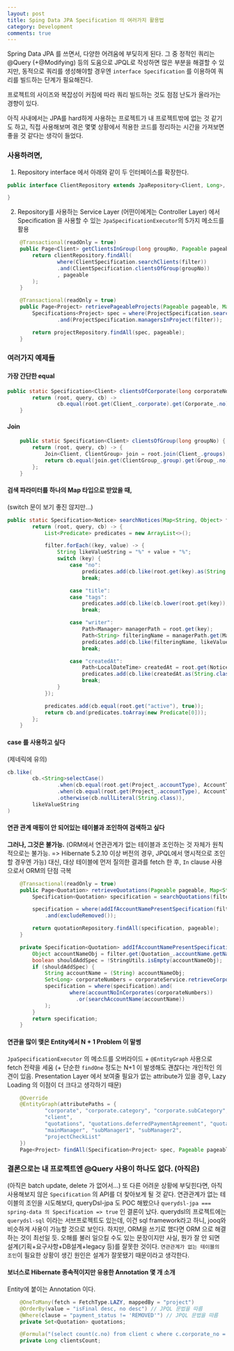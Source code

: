 ```yaml
---
layout: post
title: Sping Data JPA Specification 의 여러가지 활용법
category: Development
comments: true
---
```


Spring Data JPA 를 쓰면서, 다양한 어려움에 부딪히게 된다. 그 중 정적인 쿼리는 @Query (+@Modifying) 등의 도움으로 JPQL로 작성하면 많은 부분을 해결할 수 있지만, 동적으로 쿼리를 생성해야할 경우엔 `interface Specification` 를 이용하여 쿼리를 빌드하는 단계가 필요해진다.

프로젝트의 사이즈와 복잡성이 커짐에 따라 쿼리 빌드하는 것도 점점 난도가 올라가는 경향이 있다.

아직 사내에서는 JPA를 hard하게 사용하는 프로젝트가 내 프로젝트밖에 없는 것 같기도 하고,
직접 사용해보며 겪은 몇몇 상황에서 적용한 코드를 정리하는 시간을 가져보면 좋을 것 같다는 생각이 들었다.


### 사용하려면,
1. Repository interface 에서 아래와 같이 두 인터페이스를 확장한다.

```java
public interface ClientRepository extends JpaRepository<Client, Long>, JpaSpecificationExecutor<Client> {

}
```

2. Repository를 사용하는 Service Layer (어떤이에게는 Controller Layer) 에서 Specification 을 사용할 수 있는 `JpaSpecificationExecutor`의 5가지 메소드를 활용

```java
    @Transactional(readOnly = true)
    public Page<Client> getClientsInGroup(long groupNo, Pageable pageable, Map<String, Object> filter) {
        return clientRepository.findAll(
                where(ClientSpecification.searchClients(filter))
                .and(ClientSpecification.clientsOfGroup(groupNo))
                , pageable
        );
    }

    @Transactional(readOnly = true)
    public Page<Project> retrievePageableProjects(Pageable pageable, Map<String, Object> filter) {
        Specifications<Project> spec = where(ProjectSpecification.searchProjects(filter))
                .and(ProjectSpecification.managersInProject(filter));

        return projectRepository.findAll(spec, pageable);
    }
```

### 여러가지 예제들
#### 가장 간단한 equal

```java
public static Specification<Client> clientsOfCorporate(long corporateNo) {
        return (root, query, cb) ->
                cb.equal(root.get(Client_.corporate).get(Corporate_.no), corporateNo);
    }
```


#### Join
```java
    public static Specification<Client> clientsOfGroup(long groupNo) {
        return (root, query, cb) -> {
            Join<Client, ClientGroup> join = root.join(Client_.groups);
            return cb.equal(join.get(ClientGroup_.group).get(Group_.no), groupNo);
        };
    }
```

#### 검색 파라미터를 하나의 Map 타입으로 받았을 때,
(switch 문이 보기 좋진 않지만...)
```java
public static Specification<Notice> searchNotices(Map<String, Object> filter) {
        return (root, query, cb) -> {
            List<Predicate> predicates = new ArrayList<>();

            filter.forEach((key, value) -> {
                String likeValueString = "%" + value + "%";
                switch (key) {
                    case "no":
                        predicates.add(cb.like(root.get(key).as(String.class), likeValueString));
                        break;

                    case "title":
                    case "tags":
                        predicates.add(cb.like(cb.lower(root.get(key)), likeValueString));
                        break;

                    case "writer":
                        Path<Manager> managerPath = root.get(key);
                        Path<String> filteringName = managerPath.get(Manager_.name);
                        predicates.add(cb.like(filteringName, likeValueString));
                        break;

                    case "createdAt":
                        Path<LocalDateTime> createdAt = root.get(Notice_.createdAt);
                        predicates.add(cb.like(createdAt.as(String.class), likeValueString));
                        break;
                }
            });

            predicates.add(cb.equal(root.get("active"), true));
            return cb.and(predicates.toArray(new Predicate[0]));
        };
    }
```

#### case 를 사용하고 싶다
(제네릭에 유의)
```java
cb.like(
        cb.<String>selectCase()
                .when(cb.equal(root.get(Project_.accountType), AccountType.CORPORATE), root.join(Project_.corporate, JoinType.LEFT).get(Corporate_.name))
                .when(cb.equal(root.get(Project_.accountType), AccountType.INDIVIDUAL), root.get(Project_.accountName))
                .otherwise(cb.nullLiteral(String.class)),
        likeValueString
)
```

#### 연관 관계 매핑이 안 되어있는 테이블과 조인하여 검색하고 싶다
**그러나, 그것은 불가능.** (ORM에서 연관관계가 없는 테이블과 조인하는 것 자체가 원칙적으로는 불가능. => Hibernate 5.2.10 이상 버전의 경우, JPQL에서 명시적으로 조인할 경우엔 가능)
대신, 대상 테이블에 먼저 질의한 결과를 fetch 한 후, `In` clause 사용으로서 ORM의 단점 극복
```java
    @Transactional(readOnly = true)
    public Page<Quotation> retrieveQuotations(Pageable pageable, Map<String, Object> filter) {
        Specification<Quotation> specification = searchQuotations(filter);

        specification = where(addIfAccountNamePresentSpecification(filter, specification))
            .and(excludeRemoved());

        return quotationRepository.findAll(specification, pageable);
    }

    private Specification<Quotation> addIfAccountNamePresentSpecification(Map<String, Object> filter, Specification<Quotation> specification) {
        Object accountNameObj = filter.get(Quotation_.accountName.getName());
        boolean shouldAddSpec = !StringUtils.isEmpty(accountNameObj);
        if (shouldAddSpec) {
            String accountName = (String) accountNameObj;
            Set<Long> corporateNumbers = corporateService.retrieveCorporateNumbersByNameContaining(accountName);
            specification = where(specification).and(
                    where(accountNoInCorporates(corporateNumbers))
                      .or(searchAccountName(accountName))
            );
        }
        return specification;
    }
```

#### 연관을 많이 맺은 Entity에서 N + 1 Problem 이 말썽
`JpaSpecificationExecutor` 의 메소드를 오버라이드 + `@EntityGraph` 사용으로 fetch 전략을 세움
(+ 단순한 `findOne` 정도는 N+1 이 발생해도 괜찮다는 개인적인 의견이 있음. Presentation Layer 에서 보여줄 필요가 없는 attribute가 있을 경우, Lazy Loading 의 이점이 더 크다고 생각하기 때문)
```java
    @Override
    @EntityGraph(attributePaths = {
            "corporate", "corporate.category", "corporate.subCategory",
            "client",
            "quotations", "quotations.deferredPaymentAgreement", "quotations.items",
            "mainManager", "subManager1", "subManager2",
            "projectCheckList"
    })
    Page<Project> findAll(Specification<Project> spec, Pageable pageable);
```


### 결론으로는 내 프로젝트엔 @Query 사용이 하나도 없다. (아직은)
(아직은 batch update, delete 가 없어서...)
또 다른 어려운 상황에 부딪힌다면, 아직 사용해보지 않은 `Specification` 의 API를 더 찾아보게 될 것 같다.
연관관계가 없는 테이블의 조인을 시도해보다, queryDsl-jpa 도 POC 해봤으나 `querydsl-jpa === spring-data 의 Specification => true` 인 결론이 났다.
querydsl의 프로젝트에는 `querydsl-sql` 이라는 서브프로젝트도 있는데, 이건 sql framework라고 하니, jooq와 비슷하게 사용이 가능할 것으로 보인다.
하지만, ORM을 쓰기로 했다면 ORM 으로 해결하는 것이 최선일 듯.
오해를 불러 일으킬 수도 있는 문장이지만
사실, 뭔가 잘 안 되면 설계(기획+요구사항+DB설계+legacy 등)를 잘못한 것이다. `연관관계가 없는 테이블의 조인`이 필요한 상황이 생긴 원인은 설계가 잘못됐기 때문이라고 생각한다.

#### 보너스로 Hibernate 종속적이지만 유용한 Annotation 몇 개 소개
Entity에 붙이는 Annotation 이다.
```java
    @OneToMany(fetch = FetchType.LAZY, mappedBy = "project")
    @OrderBy(value = "isFinal desc, no desc") // JPQL 문법을 따름
    @Where(clause = "payment_status != 'REMOVED'") // JPQL 문법을 따름
    private Set<Quotation> quotations;

    @Formula("(select count(c.no) from client c where c.corporate_no = no)") // SQL fragment 를 attribute로 지정 가능
    private Long clientsCount;
```